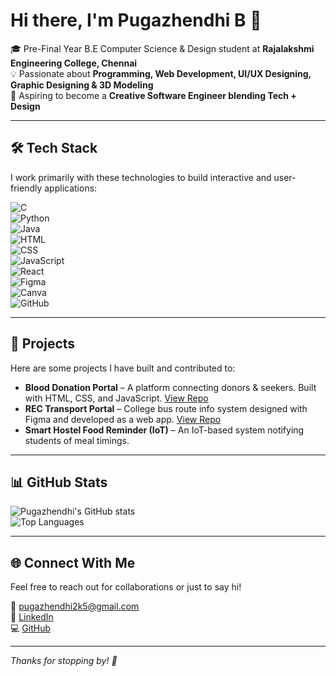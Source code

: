 # Hi there, I'm Pugazhendhi B 👋

🎓 Pre-Final Year B.E Computer Science & Design student at **Rajalakshmi Engineering College, Chennai**  
💡 Passionate about **Programming, Web Development, UI/UX Designing, Graphic Designing & 3D Modeling**  
🎯 Aspiring to become a **Creative Software Engineer blending Tech + Design**

---

## 🛠 Tech Stack
I work primarily with these technologies to build interactive and user-friendly applications:

![C](https://img.shields.io/badge/C-00599C?style=for-the-badge&logo=c&logoColor=white)  
![Python](https://img.shields.io/badge/Python-3776AB?style=for-the-badge&logo=python&logoColor=white)  
![Java](https://img.shields.io/badge/Java-007396?style=for-the-badge&logo=java&logoColor=white)  
![HTML](https://img.shields.io/badge/HTML5-E34F26?style=for-the-badge&logo=html5&logoColor=white)  
![CSS](https://img.shields.io/badge/CSS3-1572B6?style=for-the-badge&logo=css3&logoColor=white)  
![JavaScript](https://img.shields.io/badge/JavaScript-F7DF1E?style=for-the-badge&logo=javascript&logoColor=black)  
![React](https://img.shields.io/badge/React-20232A?style=for-the-badge&logo=react&logoColor=61DAFB)  
![Figma](https://img.shields.io/badge/Figma-F24E1E?style=for-the-badge&logo=figma&logoColor=white)  
![Canva](https://img.shields.io/badge/Canva-00C4CC?style=for-the-badge&logo=canva&logoColor=white)  
![GitHub](https://img.shields.io/badge/GitHub-181717?style=for-the-badge&logo=github&logoColor=white)

---

## 📂 Projects
Here are some projects I have built and contributed to:

- **Blood Donation Portal** – A platform connecting donors & seekers. Built with HTML, CSS, and JavaScript. [View Repo](#)  
- **REC Transport Portal** – College bus route info system designed with Figma and developed as a web app. [View Repo](#)  
- **Smart Hostel Food Reminder (IoT)** – An IoT-based system notifying students of meal timings.

---

## 📊 GitHub Stats
![Pugazhendhi's GitHub stats](https://github-readme-stats.vercel.app/api?username=Pugazhendhi231701042&show_icons=true&theme=radical)  
![Top Languages](https://github-readme-stats.vercel.app/api/top-langs/?username=Pugazhendhi231701042&layout=compact&theme=radical)

---

## 🌐 Connect With Me
Feel free to reach out for collaborations or just to say hi!

📧 [pugazhendhi2k5@gmail.com](mailto:pugazhendhi2k5@gmail.com)  
🔗 [LinkedIn](https://www.linkedin.com/in/pugazhendhi-b-aa82102a2/)  
💻 [GitHub](https://github.com/Pugazhendhi231701042)

---

*Thanks for stopping by! 🚀*
